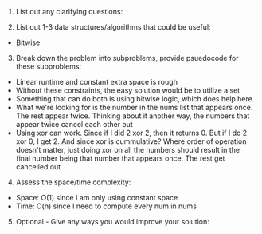 1. List out any clarifying questions:


2. List out 1-3 data structures/algorithms that could be useful:
- Bitwise

3. Break down the problem into subproblems, provide psuedocode for these subproblems:
- Linear runtime and constant extra space is rough
- Without these constraints, the easy solution would be to utilize a set
- Something that can do both is using bitwise logic, which does help here. 
- What we're looking for is the number in the nums list that appears once. The rest appear twice. Thinking about it another way, the numbers that appear twice cancel each other out
- Using xor can work. Since if I did 2 xor 2, then it returns 0. But if I do 2 xor 0, I get 2. And since xor is cummulative? Where order of operation doesn't matter, just doing xor on all the numbers should result in the final number being that number that appears once. The rest get cancelled out

4. Assess the space/time complexity:
- Space: O(1) since I am only using constant space
- Time: O(n) since I need to compute every num in nums

5. Optional - Give any ways you would improve your solution: